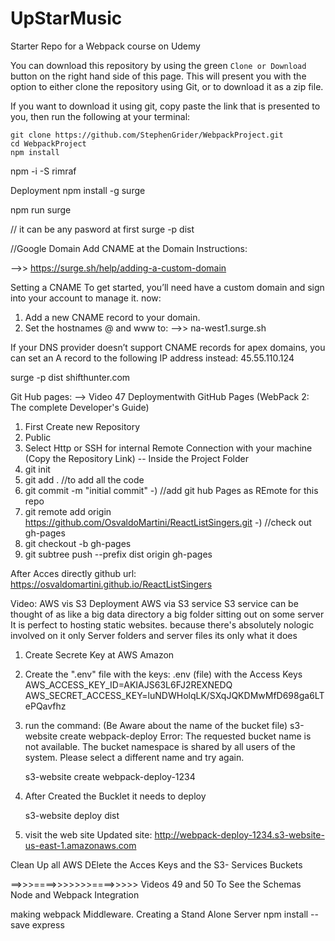 # UpStarMusic
Starter Repo for a Webpack course on Udemy

You can download this repository by using the green `Clone or Download` button on the right hand side of this page.  This will present you with the option to either clone the repository using Git, or to download it as a zip file.

If you want to download it using git, copy paste the link that is presented to you, then run the following at your terminal:

```
git clone https://github.com/StephenGrider/WebpackProject.git
cd WebpackProject
npm install
```


npm -i -S rimraf


Deployment
npm install -g surge

npm run surge

// it can be any pasword at first 
surge -p dist  


//Google Domain
Add CNAME at the Domain
Instructions:

  -->>  https://surge.sh/help/adding-a-custom-domain

Setting a CNAME
To get started, you’ll need have a custom domain and sign into your account to manage it. now:

1) Add a new CNAME record to your domain.
2) Set the hostnames @ and www to:
-->>  na-west1.surge.sh


If your DNS provider doesn’t support CNAME records for apex domains, you can set an A record to the following IP address instead:
45.55.110.124

surge -p dist  shifthunter.com


Git Hub pages:
--> Video 47 Deploymentwith GitHub Pages (WebPack 2: The complete Developer's Guide)
1) First Create new Repository
2) Public
3) Select Http or  SSH for internal Remote Connection with your machine (Copy the Repository Link)
-- Inside the Project Folder
4) git init
5) git add . //to add all the code
6) git commit -m "initial commit"
-) //add git hub Pages as REmote for this repo
7) git remote add origin https://github.com/OsvaldoMartini/ReactListSingers.git
-) //check out gh-pages
8) git checkout -b gh-pages 
9) git subtree push --prefix dist origin gh-pages

After Acces directly github url:
https://osvaldomartini.github.io/ReactListSingers


Video: AWS vis S3
Deployment AWS  via S3 service 
S3 service can be thought of as like a big data directory a big folder sitting out on some server
It is perfect to hosting static websites.
because there's absolutely nologic involved on it
only Server folders and server files its only what it does

1) Create Secrete Key at AWS Amazon

2) Create the ".env" file with the keys:
.env (file) with the Access Keys
AWS_ACCESS_KEY_ID=AKIAJS63L6FJ2REXNEDQ
AWS_SECRET_ACCESS_KEY=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


3) run the command: (Be Aware about the name of the bucket file)
    s3-website create webpack-deploy
        Error: The requested bucket name is not available. The bucket namespace is shared by all users of the system. Please select a different name and try again.

    s3-website create webpack-deploy-1234

4) After Created the Bucklet  it needs to deploy

    s3-website deploy dist

5) visit the web site
Updated site: http://webpack-deploy-1234.s3-website-us-east-1.amazonaws.com


Clean Up all AWS DElete the Acces Keys and the S3- Services Buckets


==>>>====>>>>>>>====>>>>>
Videos 49 and 50 To See the Schemas
Node and Webpack Integration

making webpack Middleware.
Creating a Stand Alone Server
npm install --save express




